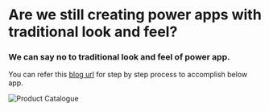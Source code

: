 # Are we still creating power apps with traditional look and feel?
### We can say no to traditional look and feel of power app. 
You can refer this [blog url](https://o365giridhar.wordpress.com/2023/04/29/say-no-to-traditional-look-and-feel-of-power-apps-series-product-catalogue-sample/) for step by step process to accomplish below app.

![Product Catalogue](https://github.com/mungamurives/PowerAppSamples/blob/main/Product%20Catalog/Powerapps%20UIUX.gif)
